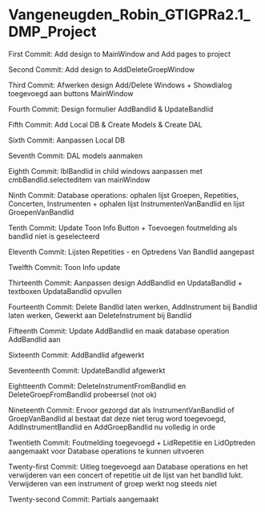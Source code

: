 <h1>Vangeneugden_Robin_GTIGPRa2.1_DMP_Project</h1>

<p>First Commit: Add design to MainWindow and Add pages to project</p>
<p>Second Commit: Add design to AddDeleteGroepWindow</p>
<p>Third Commit: Afwerken design Add/Delete Windows + Showdialog toegevoegd aan buttons MainWindow</p>
<p>Fourth Commit: Design formulier AddBandlid & UpdateBandlid</p>
<p>Fifth Commit: Add Local DB & Create Models & Create DAL</p>
<p>Sixth Commit: Aanpassen Local DB</p>
<p>Seventh Commit: DAL models aanmaken</p>
<p>Eighth Commit: lblBandlid in child windows aanpassen met cmbBandlid.selecteditem van mainWindow</p>
<p>Ninth Commit: Database operations: ophalen lijst Groepen, Repetities, Concerten, Instrumenten + ophalen lijst InstrumentenVanBandlid en lijst GroepenVanBandlid</p>
<p>Tenth Commit: Update Toon Info Button + Toevoegen foutmelding als bandlid niet is geselecteerd</p>
<p>Eleventh Commit: Lijsten Repetities - en Optredens Van Bandlid aangepast</p>
<p>Twelfth Commit: Toon Info update</p>
<p>Thirteenth Commit: Aanpassen design AddBandlid en UpdataBandlid + textboxen UpdataBandlid opvullen</p>
<p>Fourteenth Commit: Delete Bandlid laten werken, AddInstrument bij Bandlid laten werken, Gewerkt aan DeleteInstrument bij Bandlid</p>
<p>Fifteenth Commit: Update AddBandlid en maak database operation AddBandlid aan</p>
<p>Sixteenth Commit: AddBandlid afgewerkt</p>
<p>Seventeenth Commit: UpdateBandlid afgewerkt</p>
<p>Eightteenth Commit: DeleteInstrumentFromBandlid en DeleteGroepFromBandlid probeersel (not ok)</p>
<p>Nineteenth Commit: Ervoor gezorgd dat als InstrumentVanBandlid of GroepVanBandlid al bestaat dat deze niet terug word toegevoegd, AddInstrumentBandlid en AddGroepBandlid nu volledig in orde</p>
<p>Twentieth Commit: Foutmelding toegevoegd + LidRepetitie en LidOptreden aangemaakt voor Database operations te kunnen uitvoeren </p>
<p>Twenty-first Commit: Uitleg toegevoegd aan Database operations en het verwijderen van een concert of repetitie uit de lijst van het bandlid lukt. Verwijderen van een instrument of groep werkt nog steeds niet</p>
<p>Twenty-second Commit: Partials aangemaakt</p>